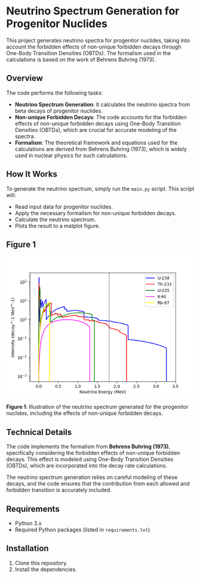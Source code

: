 # Neutrino Spectrum Generation for Progenitor Nuclides

This project generates neutrino spectra for progenitor nuclides, taking into account the forbidden effects of non-unique forbidden decays through One-Body Transition Densities (OBTDs). The formalism used in the calculations is based on the work of Behrens Buhring (1973).

## Overview

The code performs the following tasks:
- **Neutrino Spectrum Generation**: It calculates the neutrino spectra from beta decays of progenitor nuclides.
- **Non-unique Forbidden Decays**: The code accounts for the forbidden effects of non-unique forbidden decays using One-Body Transition Densities (OBTDs), which are crucial for accurate modeling of the spectra.
- **Formalism**: The theoretical framework and equations used for the calculations are derived from Behrens Buhring (1973), which is widely used in nuclear physics for such calculations.

## How It Works

To generate the neutrino spectrum, simply run the `main.py` script. This script will:
- Read input data for progenitor nuclides.
- Apply the necessary formalism for non-unique forbidden decays.
- Calculate the neutrino spectrum.
- Plots the result to a matplot figure.

## Figure 1

![Neutrino Spectrum Generation](Figure_1.png)

**Figure 1**: Illustration of the neutrino spectrum generated for the progenitor nuclides, including the effects of non-unique forbidden decays.

## Technical Details

The code implements the formalism from **Behrens Buhring (1973)**, specifically considering the forbidden effects of non-unique forbidden decays. This effect is modeled using One-Body Transition Densities (OBTDs), which are incorporated into the decay rate calculations.

The neutrino spectrum generation relies on careful modeling of these decays, and the code ensures that the contribution from each allowed and forbidden transition is accurately included.

## Requirements

- Python 3.x
- Required Python packages (listed in `requirements.txt`)

## Installation

1. Clone this repository.
2. Install the dependencies.
